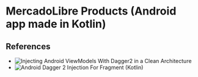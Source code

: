 # MercadoLibre Products (Android app made in Kotlin) #


## References ##
- ![Injecting Android ViewModels With Dagger2 in a Clean Architecture](https://betterprogramming.pub/injecting-android-viewmodels-with-dagger2-in-clean-architecture-744c1fe81530)
- ![Android Dagger 2 Injection For Fragment (Kotlin)](https://code.luasoftware.com/tutorials/android/dagger2-injection-for-fragment/)